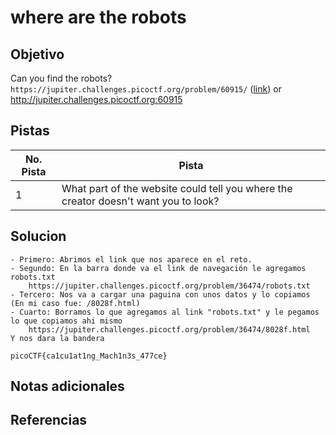 # where are the robots

## Objetivo
Can you find the robots? `https://jupiter.challenges.picoctf.org/problem/60915/` ([link](https://jupiter.challenges.picoctf.org/problem/60915/)) or http://jupiter.challenges.picoctf.org:60915

## Pistas

| No. Pista | Pista                                                                               |
| --------- | ----------------------------------------------------------------------------------- |
| 1         | What part of the website could tell you where the creator doesn't want you to look? |

## Solucion
```
- Primero: Abrimos el link que nos aparece en el reto.
- Segundo: En la barra donde va el link de navegación le agregamos robots.txt 
	https://jupiter.challenges.picoctf.org/problem/36474/robots.txt
- Tercero: Nos va a cargar una paguina con unos datos y lo copiamos (En mi caso fue: /8028f.html)
- Cuarto: Borramos lo que agregamos al link "robots.txt" y le pegamos lo que copiamos ahi mismo 
	https://jupiter.challenges.picoctf.org/problem/36474/8028f.html
Y nos dara la bandera

picoCTF{ca1cu1at1ng_Mach1n3s_477ce}
```

## Notas adicionales

## Referencias